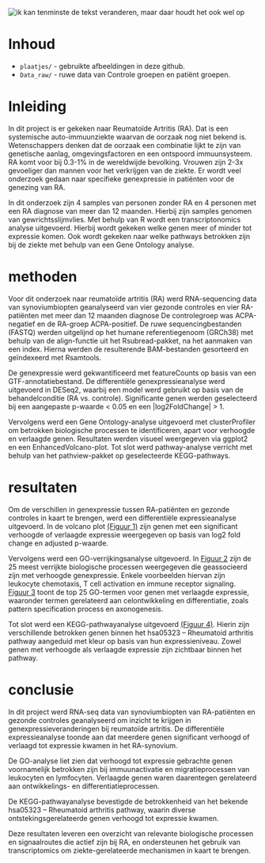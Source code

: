 <p align =”center”>
<img src = “plaatjes/Transcriptonomics_startpagina.jpg” alt = "ik kan tenminste de tekst veranderen, maar daar houdt het ook wel op"
width = “600”/>
</p>

# Inhoud
- `plaatjes/` - gebruikte afbeeldingen in deze github.
- `Data_raw/` - ruwe data van Controle groepen en patiënt groepen.

# Inleiding

In dit project is er gekeken naar Reumatoïde Artritis (RA). Dat is een systemische auto-immuunziekte waarvan de oorzaak nog niet bekend is. Wetenschappers denken dat de oorzaak een combinatie lijkt te zijn van genetische aanlag, omgevingsfactoren en een ontspoord immuunsysteem. RA komt voor bij 0.3-1% in de wereldwijde bevolking. Vrouwen zijn 2-3x gevoeliger dan mannen voor het verkrijgen van de ziekte. Er wordt veel onderzoek gedaan naar specifieke genexpressie in patiënten voor de genezing van RA. 

In dit onderzoek zijn 4 samples van personen zonder RA en 4 personen met een RA diagnose van meer dan 12 maanden. Hierbij zijn samples genomen van gewrichtsslijmvlies. Met behulp van R wordt een transcriptonomics analyse uitgevoerd. Hierbij wordt gekeken welke genen meer of minder tot expressie komen. Ook wordt gekeken naar welke pathways betrokken zijn bij de ziekte met behulp van een Gene Ontology analyse.

# methoden
Voor dit onderzoek naar reumatoïde artritis (RA) werd RNA-sequencing data van synoviumbiopten geanalyseerd van vier gezonde controles en vier RA-patiënten met meer dan 12 maanden diagnose De controlegroep was ACPA-negatief en de RA-groep ACPA-positief. De ruwe sequencingbestanden (FASTQ) werden uitgelijnd op het humane referentiegenoom (GRCh38) met behulp van de align-functie uit het Rsubread-pakket, na het aanmaken van een index. Hierna werden de resulterende BAM-bestanden gesorteerd en geïndexeerd met Rsamtools.

De genexpressie werd gekwantificeerd met featureCounts op basis van een GTF-annotatiebestand. De differentiële genexpressieanalyse werd uitgevoerd in DESeq2, waarbij een model werd gebruikt op basis van de behandelconditie (RA vs. controle). Significante genen werden geselecteerd bij een aangepaste p-waarde < 0.05 en een |log2FoldChange| > 1.

Vervolgens werd een Gene Ontology-analyse uitgevoerd met clusterProfiler om betrokken biologische processen te identificeren, apart voor verhoogde en verlaagde genen. Resultaten werden visueel weergegeven via ggplot2 en een EnhancedVolcano-plot. Tot slot werd pathway-analyse verricht met behulp van het pathview-pakket op geselecteerde KEGG-pathways.

# resultaten
Om de verschillen in genexpressie tussen RA-patiënten en gezonde controles in kaart te brengen, werd een differentiële expressieanalyse uitgevoerd. In de volcano plot [(Figuur 1)](plaatjes/VolcanoplotWC) zijn genen met een significant verhoogde of verlaagde expressie weergegeven op basis van log2 fold change en adjusted p-waarde.

Vervolgens werd een GO-verrijkingsanalyse uitgevoerd. In [Figuur 2](plaatjes/Top25hoog) zijn de 25 meest verrijkte biologische processen weergegeven die geassocieerd zijn met verhoogde genexpressie. Enkele voorbeelden hiervan zijn leukocyte chemotaxis, T cell activation en immune receptor signaling. [Figuur 3](plaatjes/Top25_laag) toont de top 25 GO-termen voor genen met verlaagde expressie, waaronder termen gerelateerd aan celontwikkeling en differentiatie, zoals pattern specification process en axonogenesis.

Tot slot werd een KEGG-pathwayanalyse uitgevoerd [(Figuur 4)](hsa05323.pathview). Hierin zijn verschillende betrokken genen binnen het hsa05323 – Rheumatoid arthritis pathway aangeduid met kleur op basis van hun expressieniveau. Zowel genen met verhoogde als verlaagde expressie zijn zichtbaar binnen het pathway.
# conclusie
In dit project werd RNA-seq data van synoviumbiopten van RA-patiënten en gezonde controles geanalyseerd om inzicht te krijgen in genexpressieveranderingen bij reumatoïde artritis. De differentiële expressieanalyse toonde aan dat meerdere genen significant verhoogd of verlaagd tot expressie kwamen in het RA-synovium.

De GO-analyse liet zien dat verhoogd tot expressie gebrachte genen voornamelijk betrokken zijn bij immuunactivatie en migratieprocessen van leukocyten en lymfocyten. Verlaagde genen waren daarentegen gerelateerd aan ontwikkelings- en differentiatieprocessen.

De KEGG-pathwayanalyse bevestigde de betrokkenheid van het bekende hsa05323 – Rheumatoid arthritis pathway, waarin diverse ontstekingsgerelateerde genen verhoogd tot expressie kwamen.

Deze resultaten leveren een overzicht van relevante biologische processen en signaalroutes die actief zijn bij RA, en ondersteunen het gebruik van transcriptomics om ziekte-gerelateerde mechanismen in kaart te brengen.

